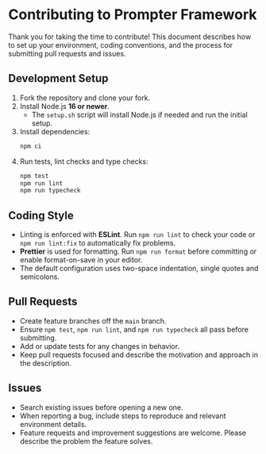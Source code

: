 # Contributing to Prompter Framework

Thank you for taking the time to contribute! This document describes how to set up your environment, coding conventions, and the process for submitting pull requests and issues.

## Development Setup

1. Fork the repository and clone your fork.
2. Install Node.js **16 or newer**.
   - The `setup.sh` script will install Node.js if needed and run the initial setup.
3. Install dependencies:
   ```bash
   npm ci
   ```
4. Run tests, lint checks and type checks:
   ```bash
   npm test
   npm run lint
   npm run typecheck
   ```

## Coding Style

- Linting is enforced with **ESLint**. Run `npm run lint` to check your code or `npm run lint:fix` to automatically fix problems.
- **Prettier** is used for formatting. Run `npm run format` before committing or enable format-on-save in your editor.
- The default configuration uses two-space indentation, single quotes and semicolons.

## Pull Requests

- Create feature branches off the `main` branch.
- Ensure `npm test`, `npm run lint`, and `npm run typecheck` all pass before submitting.
- Add or update tests for any changes in behavior.
- Keep pull requests focused and describe the motivation and approach in the description.

## Issues

- Search existing issues before opening a new one.
- When reporting a bug, include steps to reproduce and relevant environment details.
- Feature requests and improvement suggestions are welcome. Please describe the problem the feature solves.

